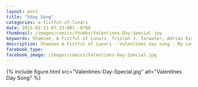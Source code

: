 ```yaml
---
layout: post
title: "Vday Song"
categories: a-fistful-of-lunars
date: 2015-02-13 07:23:001 -0700
thumbnail: /images/comics/thumbs/Valentines-Day-Special.jpg
keywords: Shamsee, A Fistful of Lunars, Tristan J. Tarwater, Adrian Ricker
description: Shamsee A Fistful of Lunars - Valentines day song - My Lover's Hair
facebook_type: 
facebook_image: /images/comics/Valentines-Day-Special.jpg
---
```

{% include figure.html src="Valentines-Day-Special.jpg" alt="Valentines Day Song" %}